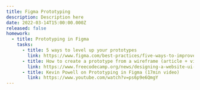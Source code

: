 ```yaml
---
title: Figma Prototyping
description: Description here
date: 2022-03-14T15:00:00.000Z
released: false
homework:
  - title: Prototyping in Figma
    tasks:
      - title: 5 ways to level up your prototypes
        link: https://www.figma.com/best-practices/five-ways-to-improve-your-prototyping-workflow/
      - title: How to create a prototype from a wireframe (article + video)
        link: https://www.freecodecamp.org/news/designing-a-website-ui-with-prototyping/
      - title: Kevin Powell on Prototyping in Figma (17min video)
        link: https://www.youtube.com/watch?v=ps6p9e6QmgY
---
```

